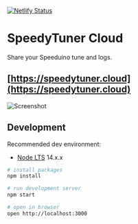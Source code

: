[![Netlify Status](https://api.netlify.com/api/v1/badges/83204fc5-98b8-483c-ac69-acaa656ba9ee/deploy-status)](https://app.netlify.com/sites/speedytuner/deploys)

# SpeedyTuner Cloud

Share your Speeduino tune and logs.

## [https://speedytuner.cloud](https://speedytuner.cloud)

![Screenshot](https://speedytuner.cloud/img/screen.png)

## Development

Recommended dev environment:

- [Node LTS](https://nodejs.org/) 14.x.x

```bash
# install packages
npm install

# run development server
npm start

# open in browser
open http://localhost:3000
```
